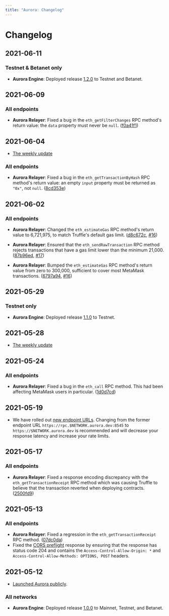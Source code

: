 ```yaml
---
title: "Aurora: Changelog"
---
```


# Changelog

## 2021-06-11

### Testnet & Betanet only

- **Aurora Engine**: Deployed release [1.2.0](https://github.com/aurora-is-near/aurora-engine/releases/tag/1.2.0)
  to Testnet and Betanet.

## 2021-06-09

### All endpoints

- **Aurora Relayer**: Fixed a bug in the `eth_getFilterChanges` RPC
  method's return value: the `data` property must never be `null`.
  ([f0a41f1](https://github.com/aurora-is-near/aurora-relayer/commit/f0a41f18e2a76ba3d4fabddd449cf9f677586473))

## 2021-06-04

- [The weekly update](https://aurora.dev/blog/2021-06-04-update)

### All endpoints

- **Aurora Relayer**: Fixed a bug in the `eth_getTransactionByHash` RPC
  method's return value: an empty `input` property must be returned as `"0x"`,
  not `null`.
  ([8cd353e](https://github.com/aurora-is-near/aurora-relayer/commit/8cd353eab5bf54e23b454c115ed8aa325cc3022e))

## 2021-06-02

### All endpoints

- **Aurora Relayer**: Changed the `eth_estimateGas` RPC method's return value
  to 6,721,975, to match Truffle's default gas limit.
  ([d8c672c](https://github.com/aurora-is-near/aurora-relayer/commit/d8c672c249704dc6221a682bf62c101c78fbeb3a),
  [#16](https://github.com/aurora-is-near/aurora-relayer/issues/16))

- **Aurora Relayer**: Ensured that the `eth_sendRawTransaction` RPC method
  rejects transactions that have a gas limit lower than the minimum 21,000.
  ([87b96ed](https://github.com/aurora-is-near/aurora-relayer/commit/87b96ed7b2a50e68f426032079bbd1c0ed16bb9e),
  [#17](https://github.com/aurora-is-near/aurora-relayer/issues/17))

- **Aurora Relayer**: Bumped the `eth_estimateGas` RPC method's return value
  from zero to 300,000, sufficient to cover most MetaMask transactions.
  ([6797a94](https://github.com/aurora-is-near/aurora-relayer/commit/6797a94a781cd239122b73724bb6f528a37a3772),
  [#16](https://github.com/aurora-is-near/aurora-relayer/issues/16))

## 2021-05-29

### Testnet only

- **Aurora Engine**: Deployed release [1.1.0](https://github.com/aurora-is-near/aurora-engine/releases/tag/1.1.0)
  to Testnet.

## 2021-05-28

- [The weekly update](https://aurora.dev/blog/2021-05-28-update)

## 2021-05-24

### All endpoints

- **Aurora Relayer**: Fixed a bug in the `eth_call` RPC method. This had been
  affecting MetaMask users in particular.
  ([1d0d7cd](https://github.com/aurora-is-near/aurora-relayer/commit/1d0d7cd7f00da1f0d118e8a79cfc70362ed773f2))

## 2021-05-19

- We have rolled out [new endpoint URLs](/develop/networks.html). Changing
  from the former endpoint URL `https://rpc.$NETWORK.aurora.dev:8545` to
  `https://$NETWORK.aurora.dev` is recommended and will decrease your
  response latency and increase your rate limits.

## 2021-05-17

### All endpoints

- **Aurora Relayer**: Fixed a response encoding discrepancy with the
  `eth_getTransactionReceipt` RPC method which was causing Truffle to
  believe that the transaction reverted when deploying contracts.
  ([2500fd9](https://github.com/aurora-is-near/aurora-relayer/commit/2500fd9d805f361e2f871c4cd8791308ce8a3417))

## 2021-05-13

### All endpoints

- **Aurora Relayer**: Fixed a regression in the `eth_getTransactionReceipt`
  RPC method.
  ([07dc0da](https://github.com/aurora-is-near/aurora-relayer/commit/07dc0daf291160aa7c81d99a9573d1d1d3af6933))
- Fixed the [CORS preflight](https://developer.mozilla.org/en-US/docs/Glossary/Preflight_request)
  response by ensuring that the response has status code 204 and contains
  the `Access-Control-Allow-Origin: *` and `Access-Control-Allow-Methods:
  OPTIONS, POST` headers.

## 2021-05-12

- [Launched Aurora publicly](https://near.org/blog/aurora-launches-near/).

### All networks

- **Aurora Engine**: Deployed release [1.0.0](https://github.com/aurora-is-near/aurora-engine/releases/tag/1.0.0)
  to Mainnet, Testnet, and Betanet.
